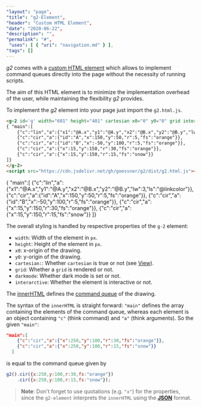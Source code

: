 ```yaml
---
"layout": "page",
"title": "g2-Element",
"header": "Custom HTML Element",
"date": "2020-06-22",
"description": "",
"permalink": "#",
 "uses": [ { "uri": "navigation.md" } ],
"tags": []
---
```


_g2_ comes with a [custom HTML element](https://developer.mozilla.org/en-US/docs/Web/Web_Components/Using_custom_elements)
which allows to implement command queues directly into the page without the necessity of running scripts.

The aim of this HTML element is to minimize the implementation overhead of the user,
while maintaining the flexibility _g2_ provides.

To implement the _g2_ element into your page just import the `g2.html.js`.

```html
<g-2 id='g' width="601" height="401" cartesian x0="0" y0="0" grid interactive>
{ "main":[
    {"c":"lin","a":{"x1":"@A.x","y1":"@A.y","x2":"@B.x","y2":"@B.y","lw":3,"ls":"@linkcolor"}},
    {"c":"cir","a":{"id":"A","x":150,"y":50,"r":5,"fs":"orange"}},
    {"c":"cir","a":{"id":"B","x":-50,"y":100,"r":5,"fs":"orange"}},
    {"c":"cir","a":{"x":15,"y":150,"r":30,"fs":"orange"}},
    {"c":"cir","a":{"x":15,"y":150,"r":15,"fs":"snow"}}
]}
</g-2>
<script src="https://cdn.jsdelivr.net/gh/goessner/g2/dist/g2.html.js"></script>
```

<g-2 id='g' width="281" height="201" cartesian x0="100" y0="0" grid interactive>
{ "main":[
    {"c":"lin","a":{"x1":"@A.x","y1":"@A.y","x2":"@B.x","y2":"@B.y","lw":3,"ls":"@linkcolor"}},
    {"c":"cir","a":{"id":"A","x":150,"y":50,"r":5,"fs":"orange"}},
    {"c":"cir","a":{"id":"B","x":-50,"y":100,"r":5,"fs":"orange"}},
    {"c":"cir","a":{"x":15,"y":150,"r":30,"fs":"orange"}},
    {"c":"cir","a":{"x":15,"y":150,"r":15,"fs":"snow"}}
]}
</g-2>
<script src="https://cdn.jsdelivr.net/gh/goessner/g2/dist/g2.html.js"></script>

The overall styling is handled by respective properties of the `g-2` element:

- `width`: Width of the element in `px`.
- `height`: Height of the element in `px`.
- `x0`: x-origin of the drawing.
- `y0`: y-origin of the drawing.
- `cartesian:`: Whether `cartesian` is true or not (see [View](https://goessner.github.io/g2/View.html)).
- `grid`: Whether a `grid` is rendered or not.
- `darkmode`: Whether dark mode is set or not.
- `interarctive`: Whether the element is interactive or not.

The [innerHTML](https://developer.mozilla.org/en-US/docs/Web/API/Element/innerHTML)
defines the [command queue](./Concepts.html) of the drawing.

The syntax of the `innerHTML` is straight forward:
`"main"` defines the array containing the elements of the command queue, whereas
each element is an object containing `"c"` (think command) and
`"a"` (think arguments).
So the given `"main"`:

```json
"main":[
    {"c":"cir","a":{"x":250,"y":100,"r":30,"fs":"orange"}},
    {"c":"cir","a":{"x":250,"y":100,"r":15,"fs":"snow"}}
  ]
```
is equal to the command queue given by

```js
g2().cir({x:250,y:100,r:30,fs:"orange"})
    .cir({x:250,y:100,r:15,fs:"snow"});
```

> **Note**: Don't forget to use quotations (e.g. `"x"`) for the properties,
> since the `g2-element` interprets the `innerHTML` using the
> [**JSON**](https://developer.mozilla.org/en-US/docs/Web/JavaScript/Reference/Global_Objects/JSON)
> format.
